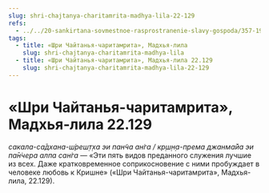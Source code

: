 ```yaml
---
slug: shri-chajtanya-charitamrita-madhya-lila-22-129
refs:
  - ../../20-sankirtana-sovmestnoe-rasprostranenie-slavy-gospoda/357-1983-07-19-a2-kirtan-znachit-srazhenie-protiv-zabluzhdenij.md
tags:
  - title: «Шри Чайтанья-чаритамрита», Мадхья-лила
    slug: shri-chajtanya-charitamrita-madhya-lila
  - title: «Шри Чайтанья-чаритамрита», Мадхья-лила 22.129
    slug: shri-chajtanya-charitamrita-madhya-lila-22-129
---
```


# «Шри Чайтанья-чаритамрита», Мадхья-лила 22.129

*сакала-са̄дхана-ш́реш̣т̣ха эи пан̃ча ан̇га / кр̣ш̣н̣а-према джанма̄йа эи па̄н̇чера алпа сан̇га* — «Эти пять видов преданного служения лучшие из всех. Даже кратковременное соприкосновение с ними пробуждает в человеке любовь к Кришне» («Шри Чайтанья-чаритамрита», Мадхья-лила, 22.129).

